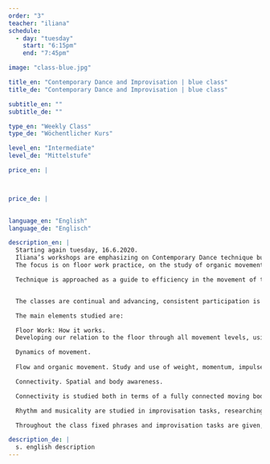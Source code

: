 ```yaml
---
order: "3"
teacher: "iliana"
schedule:
  - day: "tuesday"
    start: "6:15pm"
    end: "7:45pm"

image: "class-blue.jpg"

title_en: "Contemporary Dance and Improvisation | blue class"
title_de: "Contemporary Dance and Improvisation | blue class"

subtitle_en: ""
subtitle_de: ""

type_en: "Weekly Class"
type_de: "Wöchentlicher Kurs"

level_en: "Intermediate"
level_de: "Mittelstufe"

price_en: |



price_de: |
  

language_en: "English"
language_de: "Englisch"

description_en: |
  Starting again tuesday, 16.6.2020.  
  Iliana’s workshops are emphasizing on Contemporary Dance technique build-up and Improvisation.
  The focus is on floor work practice, on the study of organic movement, on connectivity, fluidity and awareness.

  Technique is approached as a guide to efficiency in the movement of the human body. The internal structure of the class is made to gradually deepen in the technique and develop through it.


  The classes are continual and advancing, consistent participation is recommended.

  The main elements studied are:  

  Floor Work: How it works.  
  Developing our relation to the floor through all movement levels, using multiple floor-work patterns and phrases. Using levers and clear pathways, building up a vocabulary that can be used in further  understanding the mechanics of movement. From basic floor-work patterns to advanced, complicated ones, floor acrobatics, handstands, coordinations.

  Dynamics of movement.  
  
  Flow and organic movement. Study and use of weight, momentum, impulse, swing and flow of movement, developing the body’s kinetic intelligence. How grounding works, how to stay connected to the floor through the study of body structure (bones and joints), of weight and use of breath. Organic movement and its impact to the body, use of own body structure in the most efficient way.

  Connectivity. Spatial and body awareness.

  Connectivity is studied both in terms of a fully connected moving body and of a mover in a state of full connection with their environment. How the body moves in its full awareness, connecting and interacting with its environment - the other people, the space, the floor- and its own inner state at the same time. Spatial and body awareness, together with connectivity practice, helps to develop a unified physical and mental consciousness, thus a moving body in its full consciousness expressing itself in space and time.

  Rhythm and musicality are studied in improvisation tasks, researching different ways to connect to the music heard and to the inner musicality of the body. Building the awareness of choices made, listening to our inner musicality and allowing it to move us in a conscious way.

  Throughout the class fixed phrases and improvisation tasks are given, practicing the aforementioned elements. The material is highly physical and classes often end up on a longer phrase practice, built from the accumulation of smaller exercises, working also on physical strength, stamina and memory.

description_de: |
  s. english description
---
```

